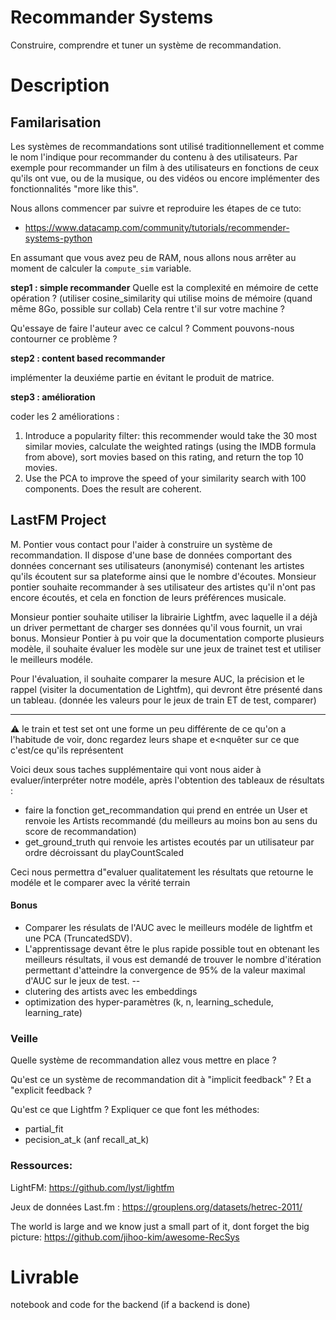 
# Recommander Systems

Construire, comprendre et tuner un système de recommandation.

# Description

## Familarisation

Les systèmes de recommandations sont utilisé traditionnellement et comme le nom l'indique pour recommander du contenu à des utilisateurs.
Par exemple pour recommander un film à des utilisateurs en fonctions de ceux qu'ils ont vue, ou de la musique, ou des vidéos ou encore implémenter des fonctionnalités "more like this".

Nous allons commencer par suivre et reproduire les étapes de ce tuto: 

*  https://www.datacamp.com/community/tutorials/recommender-systems-python

En assumant que vous avez peu de RAM, nous allons nous arrêter au moment de calculer la  `compute_sim` variable.


**step1 : simple recommander**
Quelle est la complexité en mémoire de cette opération ?
(utiliser cosine_similarity qui utilise moins de mémoire (quand même 8Go, possible sur collab)
Cela rentre t'il sur votre machine ?

Qu'essaye de faire l'auteur avec ce calcul ?
Comment pouvons-nous contourner ce problème ?


**step2 : content based recommander**

implémenter la deuxiéme partie en évitant le produit de matrice.

**step3 : amélioration**

coder les 2 améliorations :
1. Introduce a popularity filter: this recommender would take the 30 most similar movies, calculate the weighted ratings (using the IMDB formula from above), sort movies based on this rating, and return the top 10 movies.
2. Use the PCA to improve the speed of your similarity search with 100 components. Does the result are coherent.


## LastFM Project

M. Pontier vous contact pour l'aider à construire un système de recommandation. Il dispose d'une base de données comportant des données concernant ses utilisateurs (anonymisé) contenant les artistes qu'ils écoutent sur sa plateforme ainsi que le nombre d'écoutes. Monsieur pontier souhaite recommander à ses utilisateur  des artistes qu'il n'ont pas encore écoutés, et cela en fonction de leurs préférences musicale.

Monsieur pontier souhaite utiliser la librairie Lightfm, avec laquelle il a déjà un driver permettant de charger ses données qu'il vous fournit, un vrai bonus.
Monsieur Pontier à pu voir que la documentation comporte plusieurs modèle, il souhaite évaluer les modèle sur une jeux de trainet test et utiliser le meilleurs modéle.

Pour l'évaluation, il souhaite comparer la mesure AUC, la précision et le rappel (visiter la documentation de Lightfm), qui devront être présenté dans un tableau. (donnée les valeurs pour le jeux de train ET de test, comparer)

---

:warning: le train et test set ont une forme un peu différente de ce qu'on a l'habitude de voir, donc regardez leurs shape et e<nquêter sur ce que c'est/ce qu'ils représentent 

Voici deux sous taches supplémentaire qui vont nous aider à evaluer/interpréter notre modéle, après l'obtention des tableaux de résultats : 
* faire la fonction get_recommandation qui prend en entrée un User et renvoie les Artists recommandé (du meilleurs au moins bon au sens du score de recommandation)
* get_ground_truth qui renvoie les artistes ecoutés par un utilisateur par ordre décroissant du playCountScaled

Ceci nous permettra d"evaluer qualitatement les résultats que retourne le modéle et le comparer avec la vérité terrain


#### Bonus

* Comparer les résulats de l'AUC avec le meilleurs modéle de lightfm et une PCA (TruncatedSDV).
* L'apprentissage devant être le plus rapide possible tout en obtenant les meilleurs résultats, il vous est demandé de trouver le nombre d'itération permettant d'atteindre la convergence de 95% de la valeur maximal d'AUC sur le jeux de test.
-- 
* clutering des artists avec les embeddings
* optimization des hyper-paramètres (k, n, learning_schedule, learning_rate)



### Veille

Quelle système de recommandation allez vous mettre en place ?

Qu'est ce un système de recommandation dit à "implicit feedback" ? Et a "explicit feedback ?

Qu'est ce que Lightfm ? Expliquer ce que font les méthodes:
* partial_fit
* pecision_at_k (anf recall_at_k)



### Ressources: 

LightFM: https://github.com/lyst/lightfm

Jeux de données Last.fm : https://grouplens.org/datasets/hetrec-2011/

The world is large and we know just a small part of it, dont forget the big picture: https://github.com/jihoo-kim/awesome-RecSys

# Livrable

notebook and code for the backend (if a backend is done)
